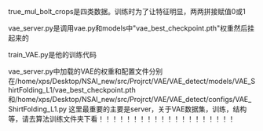 true_mul_bolt_crops是四类数据。训练时为了让特征明显，两两拼接赋值0或1

vae_server.py是调用vae.py和models中"vae_best_checkpoint.pth"权重然后挂起来的

train_VAE.py是他的训练代码

vae_server.py中加载的VAE的权重和配置文件分别在/home/xps/Desktop/NSAI_new/src/Projrct/VAE/VAE_detect/models/VAE_ShirtFolding_L1/vae_best_checkpoint.pth
和/home/xps/Desktop/NSAI_new/src/Projrct/VAE/VAE_detect/configs/VAE_ShirtFolding_L1.py
这里最重要的主要是server，关于VAE数据集，训练，结构等，请去算法训练文件夹下看！！！！！！！！！！！！！！！！！！！！
